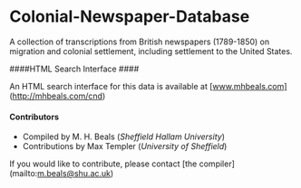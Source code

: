 Colonial-Newspaper-Database
===========================

A collection of transcriptions from British newspapers (1789-1850) on migration and colonial settlement, 
including settlement to the United States.

####HTML Search Interface #### 

An HTML search interface for this data is available at [www.mhbeals.com] (http://mhbeals.com/cnd)

#### Contributors #### 

+ Compiled by M. H. Beals (*Sheffield Hallam University*)
+ Contributions by Max Templer (*University of Sheffield*)

If you would like to contribute, please contact [the compiler] (mailto:m.beals@shu.ac.uk)


